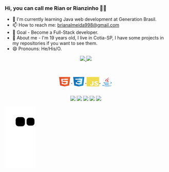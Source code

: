 ### Hi, you can call me Rian or Rianzinho 🥶🥵

- 🌱 I'm currently learning Java web development at Generation Brasil.
- 📫 How to reach me: brianalmeida998@gmail.com
- 🥇 Goal - Become a Full-Stack developer.
- 💬 About me - I'm 19 years old, I live in Cotia-SP, I have some projects in my repositories if you want to see them.
- 😄 Pronouns: He/His/O.

<div align="center">
  <a href="https://github.com/aerinho">
  <img height="150em" src="https://github-readme-stats.vercel.app/api?username=aerinho&show_icons=true&theme=radical&include_all_commits=true&count_private=true"/>
  <img height="150em" src="https://github-readme-stats.vercel.app/api/top-langs/?username=aerinho&layout=compact&langs_count=7&theme=radical"/>
</div>

  ##
 
<div align="center" style="display: inline_block"><br>
  <img align="center" alt="Rian-HTML" height="30" width="40" src="https://raw.githubusercontent.com/devicons/devicon/master/icons/html5/html5-original.svg">
  <img align="center" alt="Rian-CSS" height="30" width="40" src="https://raw.githubusercontent.com/devicons/devicon/master/icons/css3/css3-original.svg">
  <img align="center" alt="Rian-JS" height="30" width="40" src="https://raw.githubusercontent.com/devicons/devicon/master/icons/javascript/javascript-plain.svg">
  <img align="center" alt="Rian-JS" height="30" width="40" src="https://raw.githubusercontent.com/devicons/devicon/master/icons/java/java-original.svg">
</div>

  ##
 
<div align="center"> 
  <a href="https://www.youtube.com/c/AeroBR" target="_blank"><img src="https://img.shields.io/badge/YouTube-FF0000?style=for-the-badge&logo=youtube&logoColor=white" target="_blank"></a>
  <a href="https://www.instagram.com/rianzinhotdj/" target="_blank"><img src="https://img.shields.io/badge/-Instagram-%23E4405F?style=for-the-badge&logo=instagram&logoColor=white" target="_blank"></a>
 	<a href="https://www.twitch.tv/orianzinhoo" target="_blank"><img src="https://img.shields.io/badge/Twitch-9146FF?style=for-the-badge&logo=twitch&logoColor=white" target="_blank"></a>
  <a href = "mailto:brianalmeida998@gmail.com"><img src="https://img.shields.io/badge/-Gmail-%23333?style=for-the-badge&logo=gmail&logoColor=white" target="_blank"></a>
  <a href="https://www.linkedin.com/in/rianzinho/" target="_blank"><img src="https://img.shields.io/badge/-LinkedIn-%230077B5?style=for-the-badge&logo=linkedin&logoColor=white" target="_blank"></a> 
</div>
  
  ![Snake animation](https://github.com/aerinho/aerinho/blob/output/github-contribution-grid-snake.svg)
